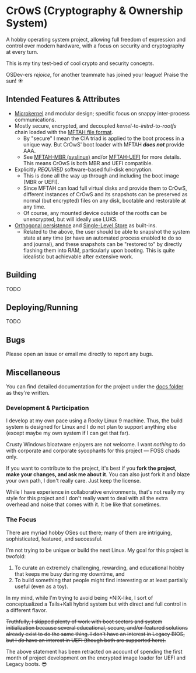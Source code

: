 # CrOwS (Cryptography & Ownership System)
A hobby operating system project, allowing full freedom of expression and control over modern hardware, with a focus on security and cryptography at every turn.

This is my tiny test-bed of cool crypto and security concepts.

OSDev-ers _rejoice_, for another teammate has joined your league! Praise the sun! ☀️


## Intended Features & Attributes
- [Microkernel](https://en.wikipedia.org/wiki/Microkernel) and modular design; specific focus on snappy inter-process communications.
- Mostly secure, encrypted, and decoupled _kernel_-to-_initrd_-to-_rootfs_ chain loaded with the [MFTAH file format](https://github.com/NotsoanoNimus/MFTAH).
  - By "secure" I mean the CIA triad is applied to the boot process in a unique way. But CrOwS' boot loader with MFTAH ***does not*** provide AAA.
  - See [MFTAH-MBR (syslinux)](https://github.com/NotsoanoNimus/syslinux) and/or [MFTAH-UEFI](https://github.com/NotsoanoNimus/MFTAH-UEFI) for more details. This means CrOwS is both MBR and UEFI compatible.
- Explicitly _REQUIRED_ software-based full-disk encryption.
  - This is done all the way up through and including the boot image (MBR or UEFI).
  - Since MFTAH can load full virtual disks and provide them to CrOwS, different instances of CrOwS and its snapshots can be preserved as normal (but encrypted) files on any disk, bootable and restorable at any time.
  - Of course, any mounted device outside of the rootfs can be unencrypted, but will ideally use LUKS.
- [Orthogonal persistence](https://en.wikipedia.org/wiki/Persistence_(computer_science)) and [Single-Level Store](https://en.wikipedia.org/wiki/Single-level_store) as built-ins.
  - Related to the above, the user should be able to snapshot the system state at any time (or have an automated process enabled to do so and journal), and these snapshots can be "restored to" by directly flashing them into RAM, particularly upon booting. This is quite idealistic but achievable after extensive work.


## Building
TODO


## Deploying/Running
TODO


## Bugs
Please open an issue or email me directly to report any bugs.

## Miscellaneous
You can find detailed documentation for the project under the [docs folder](/docs/) as they're written.


### Development & Participation
I develop at my own pace using a Rocky Linux 9 machine. Thus, the build system is designed for Linux and I do not plan to support anything else (except maybe my own system if I can get that far).

Crusty Windows bloatware enjoyers are not welcome. I want _nothing_ to do with corporate and corporate sycophants for this project &mdash; FOSS chads only.

If you want to contribute to the project, it's best if you **fork the project, make your changes, and ask me about it**. You can also just fork it and blaze your own path, I don't really care. Just keep the license.

While I have experience in collaborative environments, that's not really my style for this project and I don't really want to deal with all the extra overhead and noise that comes with it. It be like that sometimes.


### The Focus
There are myriad hobby OSes out there; many of them are intriguing, sophisticated, featured, and successful.

I'm not trying to be unique or build the next Linux. My goal for this project is twofold:
1. To curate an extremely challenging, rewarding, and educational hobby that keeps me busy during my downtime, and
2. To build something that people might find interesting or at least partially useful (even as a toy).

In my mind, while I'm trying to avoid being *NIX-like, I sort of conceptualized a Tails+Kali hybrid system but with direct and full control in a different flavor.

~~Truthfully, I skipped plenty of work with boot sectors and system initialization because several educational, secure, and/or featured solutions already exist to do the same thing. I don't have an interest in Legacy BIOS, but I _do_ have an interest in UEFI (though both are supported here).~~

The above statement has been retracted on account of spending the first month of project development on the encrypted image loader for UEFI and Legacy boots. 😎
